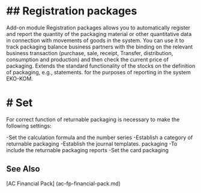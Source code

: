 ﻿---
Title: "Register"
Author: Autocont
Ms. custom: on
Ms date: 02/26/2018
reviewer: Ms.
Ms. suite:
Ms. _pltfrm tgt:
Ms. topic: article
MS Sales: dynamics-nav-2018
Ms. translationtype: Human Translation
Ms. sourcegitcommit: 
Ms. openlocfilehash: 
Ms. contentlocale: cs-cz
Ms. lasthandoff: 03/27/2018

---

# ## <a name = "ac-fp-pack-tracking-basic" > </a> Registration packages

Add-on module Registration packages allows you to automatically register and report the quantity of the packaging material or other quantitative data in connection with movements of goods in the system. You can use it to track packaging balance business partners with the binding on the relevant business transaction (purchase, sale, receipt, Transfer, distribution, consumption and production) and then check the current price of packaging. Extends the standard functionality of the stocks on the definition of packaging, e.g., statements. for the purposes of reporting in the system EKO-KOM.

# # Set

For correct function of returnable packaging is necessary to make the following settings:

-Set the calculation formula and the number series
-Establish a category of returnable packaging
-Establish the journal templates. packaging
-To include the returnable packaging reports
-Set the card packaging




## <a name = "see-also" > </a>See Also  
[AC Financial Pack] (ac-fp-financial-pack.md)
